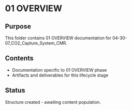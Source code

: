 # 01 OVERVIEW

## Purpose
This folder contains 01 OVERVIEW documentation for 04-30-07_CO2_Capture_System_CMR.

## Contents
- Documentation specific to 01 OVERVIEW phase
- Artifacts and deliverables for this lifecycle stage

## Status
Structure created - awaiting content population.

